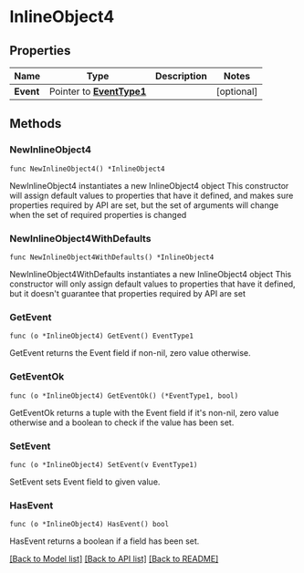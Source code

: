 # InlineObject4

## Properties

Name | Type | Description | Notes
------------ | ------------- | ------------- | -------------
**Event** | Pointer to [**EventType1**](EventType1.md) |  | [optional] 

## Methods

### NewInlineObject4

`func NewInlineObject4() *InlineObject4`

NewInlineObject4 instantiates a new InlineObject4 object
This constructor will assign default values to properties that have it defined,
and makes sure properties required by API are set, but the set of arguments
will change when the set of required properties is changed

### NewInlineObject4WithDefaults

`func NewInlineObject4WithDefaults() *InlineObject4`

NewInlineObject4WithDefaults instantiates a new InlineObject4 object
This constructor will only assign default values to properties that have it defined,
but it doesn't guarantee that properties required by API are set

### GetEvent

`func (o *InlineObject4) GetEvent() EventType1`

GetEvent returns the Event field if non-nil, zero value otherwise.

### GetEventOk

`func (o *InlineObject4) GetEventOk() (*EventType1, bool)`

GetEventOk returns a tuple with the Event field if it's non-nil, zero value otherwise
and a boolean to check if the value has been set.

### SetEvent

`func (o *InlineObject4) SetEvent(v EventType1)`

SetEvent sets Event field to given value.

### HasEvent

`func (o *InlineObject4) HasEvent() bool`

HasEvent returns a boolean if a field has been set.


[[Back to Model list]](../README.md#documentation-for-models) [[Back to API list]](../README.md#documentation-for-api-endpoints) [[Back to README]](../README.md)


